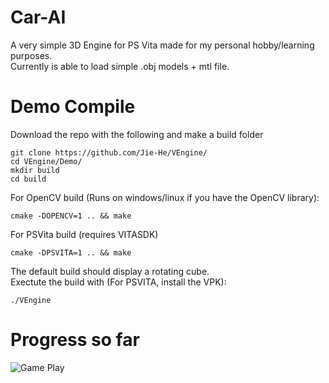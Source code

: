 # Car-AI
A very simple 3D Engine for PS Vita made for my personal hobby/learning purposes.  
Currently is able to load simple .obj models + mtl file.

# Demo Compile
Download the repo with the following and make a build folder
```
git clone https://github.com/Jie-He/VEngine/
cd VEngine/Demo/
mkdir build
cd build
```
For OpenCV build (Runs on windows/linux if you have the OpenCV library):
```
cmake -DOPENCV=1 .. && make
```
For PSVita build (requires VITASDK)
```
cmake -DPSVITA=1 .. && make
```
The default build should display a rotating cube.  
Exectute the build with (For PSVITA, install the VPK): 
```
./VEngine
```
# Progress so far
![Game Play](https://github.com/maxoverhere/Car-AI/blob/master/Car%20Game.png)
